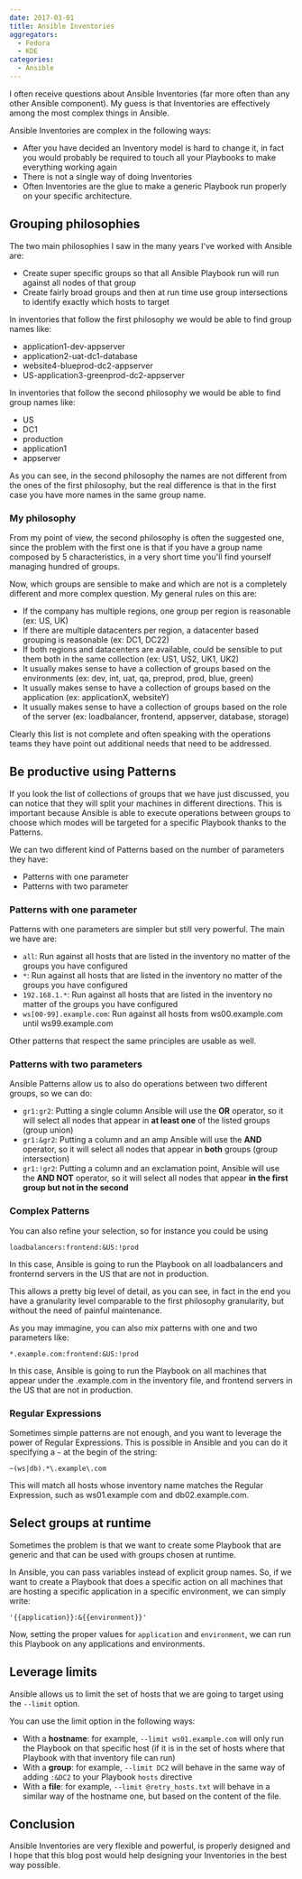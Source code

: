 ```yaml
---
date: 2017-03-01
title: Ansible Inventories
aggregators:
  - Fedora
  - KDE
categories:
  - Ansible
---
```


I often receive questions about Ansible Inventories (far more often than any other Ansible component).
My guess is that Inventories are effectively among the most complex things in Ansible.

Ansible Inventories are complex in the following ways:

* After you have decided an Inventory model is hard to change it, in fact you would probably be required to touch all your Playbooks to make everything working again
* There is not a single way of doing Inventories
* Often Inventories are the glue to make a generic Playbook run properly on your specific architecture.

## Grouping philosophies

The two main philosophies I saw in the many years I've worked with Ansible are:

* Create super specific groups so that all Ansible Playbook run will run against all nodes of that group
* Create fairly broad groups and then at run time use group intersections to identify exactly which hosts to target

In inventories that follow the first philosophy we would be able to find group names like:

* application1-dev-appserver
* application2-uat-dc1-database
* website4-blueprod-dc2-appserver
* US-application3-greenprod-dc2-appserver

In inventories that follow the second philosophy we would be able to find group names like:

* US
* DC1
* production
* application1
* appserver

As you can see, in the second philosophy the names are not different from the ones of the first philosophy, but the real difference is that in the first case you have more names in the same group name.

### My philosophy

From my point of view, the second philosophy is often the suggested one, since the problem with the first one is that if you have a group name composed by 5 characteristics, in a very short time you'll find yourself managing hundred of groups.

Now, which groups are sensible to make and which are not is a completely different and more complex question.
My general rules on this are:

* If the company has multiple regions, one group per region is reasonable (ex: US, UK)
* If there are multiple datacenters per region, a datacenter based grouping is reasonable (ex: DC1, DC22)
* If both regions and datacenters are available, could be sensible to put them both in the same collection (ex: US1, US2, UK1, UK2)
* It usually makes sense to have a collection of groups based on the environments (ex: dev, int, uat, qa, preprod, prod, blue, green)
* It usually makes sense to have a collection of groups based on the application (ex: applicationX, websiteY)
* It usually makes sense to have a collection of groups based on the role of the server (ex: loadbalancer, frontend, appserver, database, storage)

Clearly this list is not complete and often speaking with the operations teams they have point out additional needs that need to be addressed.

## Be productive using Patterns
If you look the list of collections of groups that we have just discussed, you can notice that they will split your machines in different directions.
This is important because Ansible is able to execute operations between groups to choose which modes will be targeted for a specific Playbook thanks to the Patterns.

We can two different kind of Patterns based on the number of parameters they have:

* Patterns with one parameter
* Patterns with two parameter

### Patterns with one parameter
Patterns with one parameters are simpler but still very powerful.
The main we have are:

* `all`: Run against all hosts that are listed in the inventory no matter of the groups you have configured
* `*`: Run against all hosts that are listed in the inventory no matter of the groups you have configured
* `192.168.1.*`: Run against all hosts that are listed in the inventory no matter of the groups you have configured
* `ws[00-99].example.com`: Run against all hosts from ws00.example.com until ws99.example.com

Other patterns that respect the same principles are usable as well.

### Patterns with two parameters
Ansible Patterns allow us to also do operations between two different groups, so we can do:

* `gr1:gr2`: Putting a single column Ansible will use the **OR** operator, so it will select all nodes that appear in **at least one** of the listed groups (group union)
* `gr1:&gr2`: Putting a column and an amp Ansible will use the **AND** operator, so it will select all nodes that appear in **both** groups (group intersection)
* `gr1:!gr2`: Putting a column and an exclamation point, Ansible will use the **AND NOT** operator, so it will select all nodes that appear **in the first group but not in the second**

### Complex Patterns

You can also refine your selection, so for instance you could be using

```
loadbalancers:frontend:&US:!prod
```

In this case, Ansible is going to run the Playbook on all loadbalancers and fronternd servers in the US that are not in production.

This allows a pretty big level of detail, as you can see, in fact in the end you have a granularity level comparable to the first philosophy granularity, but without the need of painful maintenance.

As you may immagine, you can also mix patterns with one and two parameters like:

```
*.example.com:frontend:&US:!prod
```

In this case, Ansible is going to run the Playbook on all machines that appear under the .example.com in the inventory file, and frontend servers in the US that are not in production.

### Regular Expressions
Sometimes simple patterns are not enough, and you want to leverage the power of Regular Expressions.
This is possible in Ansible and you can do it specifying a `~` at the begin of the string:

```
~(ws|db).*\.example\.com
```

This will match all hosts whose inventory name matches the Regular Expression, such as ws01.example com and db02.example.com.

## Select groups at runtime
Sometimes the problem is that we want to create some Playbook that are generic and that can be used with groups chosen at runtime.

In Ansible, you can pass variables instead of explicit group names.
So, if we want to create a Playbook that does a specific action on all machines that are hosting a specific application in a specific environment, we can simply write:

```
'{{application}}:&{{environment}}'
```

Now, setting the proper values for `application` and `environment`, we can run this Playbook on any applications and environments.

## Leverage limits

Ansible allows us to limit the set of hosts that we are going to target using the `--limit` option.

You can use the limit option in the following ways:

* With a **hostname**: for example, `--limit ws01.example.com` will only run the Playbook on that specific host (if it is in the set of hosts where that Playbook with that inventory file can run)
* With a **group**: for example, `--limit DC2` will behave in the same way of adding `:&DC2` to your Playbook `hosts` directive
* With a **file**: for example, `--limit @retry_hosts.txt` will behave in a similar way of the hostname one, but based on the content of the file.

## Conclusion
Ansible Inventories are very flexible and powerful, is properly designed and I hope that this blog post would help designing your Inventories in the best way possible.
